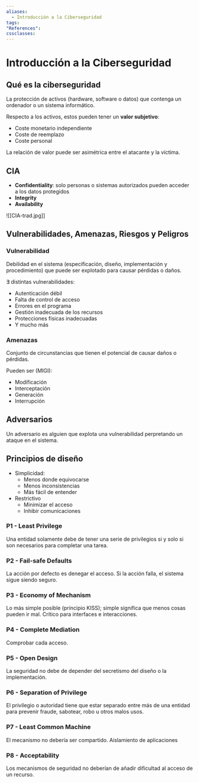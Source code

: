 ```yaml
---
aliases:
  - Introducción a la Ciberseguridad
tags:
"References":
cssclasses:
---
```

# Introducción a la Ciberseguridad

## Qué es la ciberseguridad

La protección de activos (hardware, software o datos) que contenga un ordenador o un sistema informático.

Respecto a los activos, estos pueden tener un **valor subjetivo**:
- Coste monetario independiente
- Coste de reemplazo
- Coste personal

La relación de valor puede ser asimétrica entre el atacante y la víctima.

## CIA

- **Confidentiality**: solo personas o sistemas autorizados pueden acceder a los datos protegidos
- **Integrity**
- **Availability**

![[CIA-trad.jpg]]

## Vulnerabilidades, Amenazas, Riesgos y Peligros

### Vulnerabilidad

Debilidad en el sistema (especificación, diseño, implementación y procedimiento) que puede ser explotado para causar pérdidas o daños.

$\exists$ distintas vulnerabilidades:
- Autenticación débil
- Falta de control de acceso
- Errores en el programa
- Gestión inadecuada de los recursos
- Protecciones físicas inadecuadas
- Y mucho más

### Amenazas

Conjunto de circunstancias que tienen el potencial de causar daños o pérdidas. 

Pueden ser (MIGI):
- Modificación
- Interceptación
- Generación
- Interrupción

## Adversarios

Un adversario es alguien que explota una vulnerabilidad perpretando un ataque en el sistema.

## Principios de diseño

- Simplicidad:
	- Menos donde equivocarse
	- Menos inconsistencias
	- Más fácil de entender
- Restrictivo
	- Minimizar el acceso
	- Inhibir comunicaciones

### P1 - Least Privilege

Una entidad solamente debe de tener una serie de privilegios si y solo si son necesarios para completar una tarea.

### P2 - Fail-safe Defaults

La acción por defecto es denegar el acceso. Si la acción falla, el sistema sigue siendo seguro.

### P3 - Economy of Mechanism

Lo más simple posible (principio KISS); simple significa que menos cosas pueden ir mal. Crítico para interfaces e interacciones.

### P4 - Complete Mediation

Comprobar cada acceso.

### P5 - Open Design

La seguridad no debe de depender del secretismo del diseño o la implementación.

### P6 - Separation of Privilege

El privilegio o autoridad tiene que estar separado entre más de una entidad para prevenir fraude, sabotear, robo u otros malos usos.

### P7 - Least Common Machine

El mecanismo no debería ser compartido. Aislamiento de aplicaciones

### P8 - Acceptability

Los mecanismos de seguridad no deberían de añadir dificultad al acceso de un recurso.